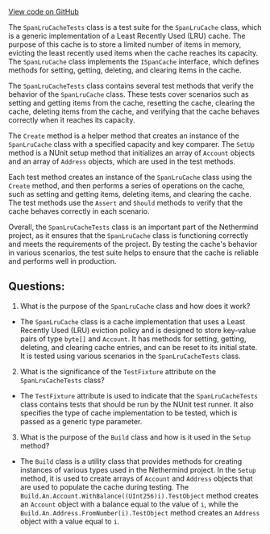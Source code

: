 [View code on GitHub](https://github.com/NethermindEth/nethermind/src/Nethermind/Nethermind.Core.Test/Caching/SpanLruCacheTests.cs)

The `SpanLruCacheTests` class is a test suite for the `SpanLruCache` class, which is a generic implementation of a Least Recently Used (LRU) cache. The purpose of this cache is to store a limited number of items in memory, evicting the least recently used items when the cache reaches its capacity. The `SpanLruCache` class implements the `ISpanCache` interface, which defines methods for setting, getting, deleting, and clearing items in the cache.

The `SpanLruCacheTests` class contains several test methods that verify the behavior of the `SpanLruCache` class. These tests cover scenarios such as setting and getting items from the cache, resetting the cache, clearing the cache, deleting items from the cache, and verifying that the cache behaves correctly when it reaches its capacity.

The `Create` method is a helper method that creates an instance of the `SpanLruCache` class with a specified capacity and key comparer. The `SetUp` method is a NUnit setup method that initializes an array of `Account` objects and an array of `Address` objects, which are used in the test methods.

Each test method creates an instance of the `SpanLruCache` class using the `Create` method, and then performs a series of operations on the cache, such as setting and getting items, deleting items, and clearing the cache. The test methods use the `Assert` and `Should` methods to verify that the cache behaves correctly in each scenario.

Overall, the `SpanLruCacheTests` class is an important part of the Nethermind project, as it ensures that the `SpanLruCache` class is functioning correctly and meets the requirements of the project. By testing the cache's behavior in various scenarios, the test suite helps to ensure that the cache is reliable and performs well in production.
## Questions: 
 1. What is the purpose of the `SpanLruCache` class and how does it work?
- The `SpanLruCache` class is a cache implementation that uses a Least Recently Used (LRU) eviction policy and is designed to store key-value pairs of type `byte[]` and `Account`. It has methods for setting, getting, deleting, and clearing cache entries, and can be reset to its initial state. It is tested using various scenarios in the `SpanLruCacheTests` class.

2. What is the significance of the `TestFixture` attribute on the `SpanLruCacheTests` class?
- The `TestFixture` attribute is used to indicate that the `SpanLruCacheTests` class contains tests that should be run by the NUnit test runner. It also specifies the type of cache implementation to be tested, which is passed as a generic type parameter.

3. What is the purpose of the `Build` class and how is it used in the `Setup` method?
- The `Build` class is a utility class that provides methods for creating instances of various types used in the Nethermind project. In the `Setup` method, it is used to create arrays of `Account` and `Address` objects that are used to populate the cache during testing. The `Build.An.Account.WithBalance((UInt256)i).TestObject` method creates an `Account` object with a balance equal to the value of `i`, while the `Build.An.Address.FromNumber(i).TestObject` method creates an `Address` object with a value equal to `i`.